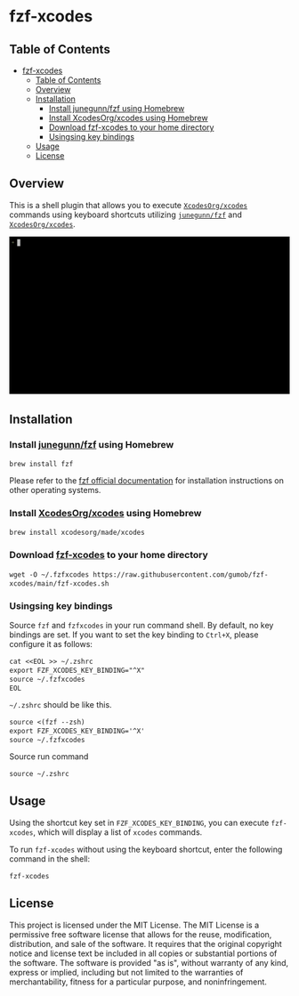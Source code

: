 # fzf-xcodes

## Table of Contents

- [fzf-xcodes](#fzf-xcodes)
  - [Table of Contents](#table-of-contents)
  - [Overview](#overview)
  - [Installation](#installation)
    - [Install junegunn/fzf using Homebrew](#install-junegunnfzf-using-homebrew)
    - [Install XcodesOrg/xcodes using Homebrew](#install-xcodesorgxcodes-using-homebrew)
    - [Download fzf-xcodes to your home directory](#download-fzf-xcodes-to-your-home-directory)
    - [Usingsing key bindings](#usingsing-key-bindings)
  - [Usage](#usage)
  - [License](#license)

## Overview

This is a shell plugin that allows you to execute [`XcodesOrg/xcodes`](https://github.com/XcodesOrg/xcodes) commands using keyboard shortcuts utilizing [`junegunn/fzf`](https://github.com/junegunn/fzf) and [`XcodesOrg/xcodes`](https://github.com/XcodesOrg/xcodes).

![fzf-xcodes-demo](fzf-xcodes-demo.gif)

## Installation

### Install [junegunn/fzf](https://github.com/junegunn/fzf) using Homebrew

```shell
brew install fzf
```

Please refer to the [fzf official documentation](https://github.com/junegunn/fzf#installation) for installation instructions on other operating systems.

### Install [XcodesOrg/xcodes](https://github.com/XcodesOrg/Xcodes) using Homebrew

```shell
brew install xcodesorg/made/xcodes
```

### Download [fzf-xcodes](https://github.com/gumob/fzf-xcodes) to your home directory

```shell
wget -O ~/.fzfxcodes https://raw.githubusercontent.com/gumob/fzf-xcodes/main/fzf-xcodes.sh
```

### Usingsing key bindings

Source `fzf` and `fzfxcodes` in your run command shell.
By default, no key bindings are set. If you want to set the key binding to `Ctrl+X`, please configure it as follows:

```shell
cat <<EOL >> ~/.zshrc
export FZF_XCODES_KEY_BINDING="^X"
source ~/.fzfxcodes
EOL
```

`~/.zshrc` should be like this.

```shell
source <(fzf --zsh)
export FZF_XCODES_KEY_BINDING='^X'
source ~/.fzfxcodes
```

Source run command

```shell
source ~/.zshrc
```

## Usage

Using the shortcut key set in `FZF_XCODES_KEY_BINDING`, you can execute `fzf-xcodes`, which will display a list of `xcodes` commands.

To run `fzf-xcodes` without using the keyboard shortcut, enter the following command in the shell:

```shell
fzf-xcodes
```

## License

This project is licensed under the MIT License. The MIT License is a permissive free software license that allows for the reuse, modification, distribution, and sale of the software. It requires that the original copyright notice and license text be included in all copies or substantial portions of the software. The software is provided "as is", without warranty of any kind, express or implied, including but not limited to the warranties of merchantability, fitness for a particular purpose, and noninfringement.

